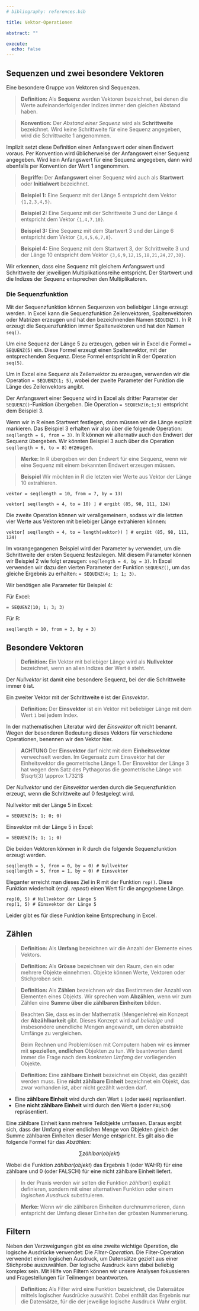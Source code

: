```yaml
---
# bibliography: references.bib

title: Vektor-Operationen

abstract: ""

execute: 
  echo: false
---
```


## Sequenzen und zwei besondere Vektoren

Eine besondere Gruppe von Vektoren sind Sequenzen. 

>**Definition:** Als **Sequenz** werden Vektoren bezeichnet, bei denen die Werte aufeinanderfolgender Indizes immer den gleichen Abstand haben. 

> **Konvention:** Der *Abstand einer Sequenz* wird als **Schrittweite** bezeichnet. Wird keine Schrittweite für eine Sequenz angegeben, wird die Schrittweite 1 angenommen. 


Implizit setzt diese Definition einen Anfangswert oder einen Endwert voraus. Per Konvention wird üblicherweise der Anfangswert einer Sequenz angegeben. Wird kein Anfangswert für eine Sequenz angegeben, dann wird ebenfalls per Konvention der Wert 1 angenommen. 

> **Begriffe:** Der **Anfangswert** einer Sequenz wird auch als **Startwert** oder **Initialwert** bezeichnet.


> **Beispiel 1:** Eine Sequenz mit der Länge 5 entspricht dem Vektor `{1,2,3,4,5}`.


> **Beispiel 2:** Eine Sequenz mit der Schrittweite 3 und der Länge 4 entspricht dem Vektor `{1,4,7,10}`.


> **Beispiel 3:** Eine Sequenz mit dem Startwert 3 und der Länge 6 entspricht dem Vektor `{3,4,5,6,7,8}`.


> **Beispiel 4:** Eine Sequenz mit dem Startwert 3, der Schrittweite 3 und der Länge 10 entspricht dem Vektor `{3,6,9,12,15,18,21,24,27,30}`.


Wir erkennen, dass eine Sequenz mit gleichem Anfangswert und Schrittweite der jeweiligen Multiplikationsreihe entspricht. Der Startwert und die Indizes der Sequenz entsprechen den Multiplikatoren. 

### Die Sequenzfunktion 

Mit der Sequenzfunktion können Sequenzen von beliebiger Länge erzeugt werden. In Excel kann die Sequenzfunktion Zeilenvektoren, Spaltenvektoren oder Matrizen erzeugen und hat den bezeichnenden Namen `SEQUENZ()`. In R erzeugt die Sequenzfunktion immer Spaltenvektoren und hat den Namen `seq()`. 

Um eine Sequenz der Länge 5 zu erzeugen, geben wir in Excel die Formel `= SEQUENZ(5)` ein. Diese Formel erzeugt einen Spaltenvektor, mit der entsprechenden Sequenz. Diese Formel entspricht in R der Operation `seq(5)`. 

Um in Excel eine Sequenz als Zeilenvektor zu erzeugen, verwenden wir die Operation `= SEQUENZ(1; 5)`, wobei der zweite Parameter der Funktion die Länge des Zeilenvektors angibt.

Der Anfangswert einer Sequenz wird in Excel als dritter Parameter der `SEQUENZ()`-Funktion übergeben. Die Operation `= SEQUENZ(6;1;3)` entspricht dem Beispiel 3. 

Wenn wir in R einen Startwert festlegen, dann müssen wir die Länge explizit markieren. Das Beispiel 3 erhalten wir also über die folgende Operation: `seq(length = 6, from = 3)`. In R können wir alternativ auch den Endwert der Sequenz übergeben. Wir könnten Beispiel 3 auch über die Operation `seq(length = 6, to = 8)` erzeugen. 


> **Merke:** In R übergeben wir den Endwert für eine Sequenz, wenn wir eine Sequenz mit einem bekannten Endwert erzeugen müssen. 


> **Beispiel** Wir möchten in R die letzten vier Werte aus Vektor der Länge 10 extrahieren. 


```
vektor = seq(length = 10, from = 7, by = 13)

vektor[ seq(length = 4, to = 10) ] # ergibt (85, 98, 111, 124)
```

Die zweite Operation können wir verallgemeinern, sodass wir die letzten vier Werte aus Vektoren mit beliebiger Länge extrahieren können: 

```
vektor[ seq(length = 4, to = length(vektor)) ] # ergibt (85, 98, 111, 124)
```

Im vorangegangenen Beispiel wird der Parameter `by` verwendet, um die Schrittweite der ersten Sequenz festzulegen. Mit diesem Parameter können wir Beispiel 2 wie folgt erzeugen: `seq(length = 4, by = 3)`. In Excel verwenden wir dazu den vierten Parameter der Funktion `SEQUENZ()`, um das gleiche Ergebnis zu erhalten: `= SEQUENZ(4; 1; 1; 3)`. 

Wir benötigen alle Parameter für Beispiel 4: 

Für Excel: 

```
= SEQUENZ(10; 1; 3; 3)
```

Für R:

```
seq(length = 10, from = 3, by = 3)
```

## Besondere Vektoren

> **Definition:** Ein Vektor mit beliebiger Länge wird als **Nullvektor** bezeichnet, wenn an allen Indizes der Wert `0` steht. 


Der *Nullvektor* ist damit eine besondere Sequenz, bei der die Schrittweite immer `0` ist.

Ein zweiter Vektor mit der Schrittweite `0` ist der *Einsvektor*. 

> **Definition:** Der **Einsvektor** ist ein Vektor mit beliebiger Länge mit dem Wert `1` bei jedem Index. 


In der mathematischen Literatur wird der *Einsvektor* oft nicht benannt. Wegen der besonderen Bedeutung dieses Vektors für verschiedene Operationen, benennen wir den Vektor hier.

> **ACHTUNG** Der **Einsvektor** darf nicht mit dem **Einheitsvektor** verwechselt werden. Im Gegensatz zum Einsvektor hat der Einheitsvektor die geometrische Länge 1. Der Einsvektor der Länge 3 hat wegen dem Satz des Pythagoras die geometrische Länge von $\sqrt{3} \approx 1.7321$

Der *Nullvektor* und der *Einsvektor* werden durch die Sequenzfunktion erzeugt, wenn die Schrittweite auf 0 festgelegt wird. 

Nullvektor mit der Länge 5 in Excel: 

```
= SEQUENZ(5; 1; 0; 0)
```

Einsvektor mit der Länge 5 in Excel: 

```
= SEQUENZ(5; 1; 1; 0)
```

Die beiden Vektoren können in R durch die folgende Sequenzfunktion erzeugt werden. 

```
seq(length = 5, from = 0, by = 0) # Nullvektor
seq(length = 5, from = 1, by = 0) # Einsvektor
```

Eleganter erreicht man dieses Ziel in R mit der Funktion `rep()`. Diese Funktion wiederholt (engl. *repeat*) einen Wert für die angegebene Länge. 

```
rep(0, 5) # Nullvektor der Länge 5
rep(1, 5) # Einsvektor der Länge 5
```

Leider gibt es für diese Funktion keine Entsprechung in Excel.

## Zählen

> **Definition:** Als **Umfang** bezeichnen wir die Anzahl der Elemente eines Vektors.


> **Definition:** Als **Grösse** bezeichnen wir den Raum, den ein oder mehrere Objekte  einnehmen. Objekte können Werte, Vektoren oder Stichproben sein.


> **Definition:** Als **Zählen** bezeichnen wir das Bestimmen der Anzahl von Elementen eines Objekts. Wir sprechen vom **Abzählen**, wenn wir zum Zählen eine **Summe über die zählbaren Einheiten** bilden. 


> Beachten Sie, dass es in der Mathematik (Mengenlehre) ein Konzept der **Abzählbarkeit** gibt. Dieses Konzept wird auf *beliebige* und insbesondere unendliche Mengen angewandt, um deren abstrakte Umfänge zu vergleichen. 
>
> Beim Rechnen und Problemlösen mit Computern haben wir es **immer** mit **speziellen, endlichen** Objekten zu tun. Wir beantworten damit immer die Frage nach dem *konkreten Umfang* der vorliegenden Objekte.


> **Definition:** Eine **zählbare Einheit** bezeichnet ein Objekt, das gezählt werden muss. Eine **nicht zählbare Einheit** bezeichnet ein Objekt, das zwar vorhanden ist, aber nicht gezählt werden darf. 


- Eine **zählbare Einheit** wird durch den Wert `1` (oder `WAHR`) repräsentiert.
- Eine **nicht zählbare Einheit** wird durch den Wert `0` (oder `FALSCH`) repräsentiert.

Eine zählbare Einheit kann mehrere Teilobjekte umfassen. Daraus ergibt sich, dass der Umfang einer endlichen Menge von Objekten gleich der Summe zählbaren Einheiten dieser Menge entspricht. Es gilt also die folgende Formel für das *Abzählen*: 

$$
\sum{zählbar(objekt)}
$$ 

Wobei die Funktion $zählbar(objekt)$ das Ergebnis 1 (oder WAHR) für eine zählbare und 0 (oder FALSCH) für eine nicht zählbare Einheit liefert. 

> In der Praxis werden wir selten die Funktion $zählbar()$ explizit definieren, sondern mit einer alternativen Funktion oder einem *logischen Ausdruck* substituieren. 

> **Merke:** Wenn wir die zählbaren Einheiten durchnummerieren, dann entspricht der Umfang dieser Einheiten der grössten Nummerierung.

## Filtern

Neben den Verzweigungen gibt es eine zweite wichtige Operation, die logische Ausdrücke verwendet: Die *Filter-Operation*. Die Filter-Operation verwendet einen logischen Ausdruck, um Datensätze gezielt aus einer Stichprobe auszuwählen. Der logische Ausdruck kann dabei beliebig komplex sein. Mit Hilfe von Filtern können wir unsere Analysen fokussieren und Fragestellungen für Teilmengen beantworten.

> **Definition:** Als Filter wird eine Funktion bezeichnet, die Datensätze mittels logischer Ausdrücke auswählt. Dabei enthält das Ergebnis nur die Datensätze, für die der jeweilige logische Ausdruck Wahr ergibt. 
